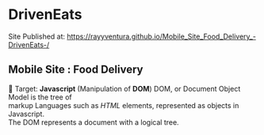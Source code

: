 # DrivenEats

Site Published at: https://rayyventura.github.io/Mobile_Site_Food_Delivery_-DrivenEats-/

## Mobile Site : Food Delivery </br>
🎯 Target: **Javascript** (Manipulation of **DOM**)
DOM, or Document Object Model is the tree of  </br>
markup Languages such as *HTML* elements, represented as objects in Javascript.</br>
The DOM represents a document with a logical tree.
